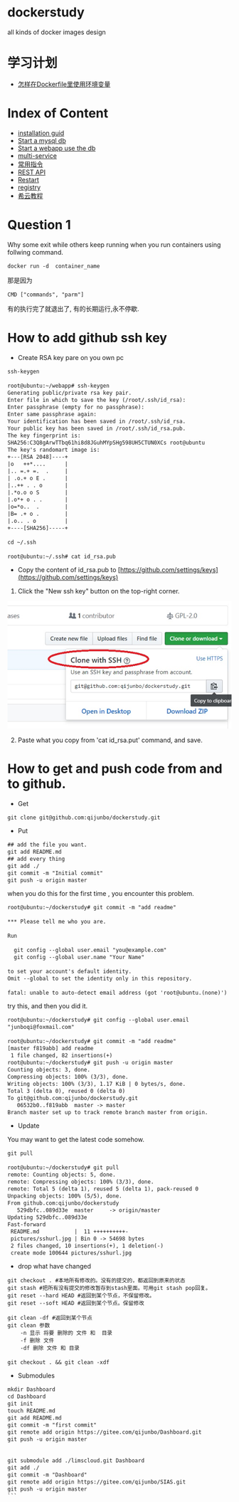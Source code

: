 # dockerstudy
all kinds of docker  images design

# 学习计划

- [怎样在Dockerfile里使用环境变量](env/README.md)


# Index of Content

- [installation guid](install.md)
- [Start a mysql db](mysql/README.md)
- [Start a webapp use the db](java8/README.md)
- [multi-service](multi-service/README.md)
- [常用指令](command.md)
- [REST API](rest/README.md)
- [Restart](restart/readme.md)
- [registry](registry/README.md)
- [希云教程](http://csphere.cn/training)

# Question 1

Why some exit while others keep running when you run containers using follwing command.

```
docker run -d  container_name 
```
那是因为

```
CMD ["commands", "parm"]
```

有的执行完了就退出了, 有的长期运行,永不停歇.

# How to add github ssh key
- Create RSA key pare on you own pc
		
```
ssh-keygen

root@ubuntu:~/webapp# ssh-keygen
Generating public/private rsa key pair.
Enter file in which to save the key (/root/.ssh/id_rsa):
Enter passphrase (empty for no passphrase):
Enter same passphrase again:
Your identification has been saved in /root/.ssh/id_rsa.
Your public key has been saved in /root/.ssh/id_rsa.pub.
The key fingerprint is:
SHA256:C3Q8gArwTTbq61hi8d8JGuhMYpSHg598UH5CTUN0XCs root@ubuntu
The key's randomart image is:
+---[RSA 2048]----+
|o   ++*....      |
|.. =.+ =.  .     |
| .o.+ o E .      |
|..++ . . o       |
|.*o.o o S        |
|.o*+ o . .       |
|o=*o..  .        |
|B= .+ o .        |
|.o.. . o         |
+----[SHA256]-----+

cd ~/.ssh

root@ubuntu:~/.ssh# cat id_rsa.pub
```

- Copy the content of id_rsa.pub to [https://github.com/settings/keys](https://github.com/settings/keys)
1. Click the "New ssh key" button on the top-right corner.

![clone with ssh](pictures/sshurl.jpg)

2. Paste what you copy from 'cat id_rsa.put' command, and save.

# How to get and push code from and to github.
- Get 

```
git clone git@github.com:qijunbo/dockerstudy.git
```

- Put

```
## add the file you want.
git add README.md
## add every thing 
git add ./
git commit -m "Initial commit"
git push -u origin master
```
when you do this for the first time , you encounter this problem.

```
root@ubuntu:~/dockerstudy# git commit -m "add readme"

*** Please tell me who you are.

Run

  git config --global user.email "you@example.com"
  git config --global user.name "Your Name"

to set your account's default identity.
Omit --global to set the identity only in this repository.

fatal: unable to auto-detect email address (got 'root@ubuntu.(none)')
```
try this, and then you did it. 
```
root@ubuntu:~/dockerstudy# git config --global user.email "junboqi@foxmail.com"

root@ubuntu:~/dockerstudy# git commit -m "add readme"
[master f819abb] add readme
 1 file changed, 82 insertions(+)
root@ubuntu:~/dockerstudy# git push -u origin master
Counting objects: 3, done.
Compressing objects: 100% (3/3), done.
Writing objects: 100% (3/3), 1.17 KiB | 0 bytes/s, done.
Total 3 (delta 0), reused 0 (delta 0)
To git@github.com:qijunbo/dockerstudy.git
   06532b0..f819abb  master -> master
Branch master set up to track remote branch master from origin.

```
- Update

You may want to get the latest code somehow.

```
git pull

root@ubuntu:~/dockerstudy# git pull
remote: Counting objects: 5, done.
remote: Compressing objects: 100% (3/3), done.
remote: Total 5 (delta 1), reused 5 (delta 1), pack-reused 0
Unpacking objects: 100% (5/5), done.
From github.com:qijunbo/dockerstudy
   529dbfc..089d33e  master     -> origin/master
Updating 529dbfc..089d33e
Fast-forward
 README.md           |  11 ++++++++++-
 pictures/sshurl.jpg | Bin 0 -> 54698 bytes
 2 files changed, 10 insertions(+), 1 deletion(-)
 create mode 100644 pictures/sshurl.jpg

```
- drop what have changed

```
git checkout . #本地所有修改的。没有的提交的，都返回到原来的状态
git stash #把所有没有提交的修改暂存到stash里面。可用git stash pop回复。
git reset --hard HEAD #返回到某个节点，不保留修改。
git reset --soft HEAD #返回到某个节点。保留修改

git clean -df #返回到某个节点
git clean 参数
    -n 显示 将要 删除的 文件 和  目录
    -f 删除 文件
    -df 删除 文件 和 目录

git checkout . && git clean -xdf
```


- Submodules

````
mkdir Dashboard
cd Dashboard
git init
touch README.md
git add README.md
git commit -m "first commit"
git remote add origin https://gitee.com/qijunbo/Dashboard.git
git push -u origin master


git submodule add ./limscloud.git Dashboard
git add ./
git commit -m "Dashboard"
git remote add origin https://gitee.com/qijunbo/SIAS.git
git push -u origin master
```




